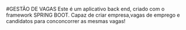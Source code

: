 #GESTÃO DE VAGAS 
Este é um aplicativo back end, criado com o framework SPRING BOOT. Capaz de criar empresa,vagas de emprego e candidatos para conconcorrer as mesmas vagas!
